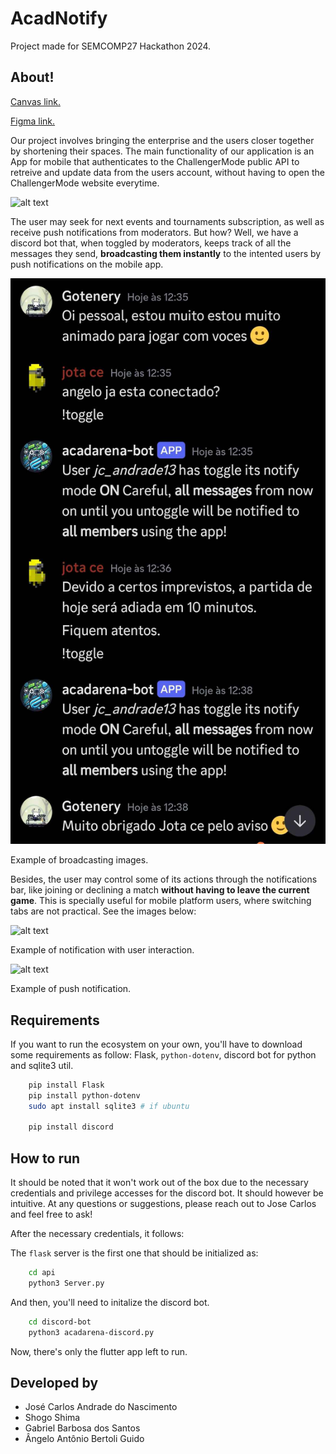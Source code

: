 # AcadNotify

Project made for SEMCOMP27 Hackathon 2024.

## About!

[Canvas link.](https://www.canva.com/design/DAGUH6cS0aM/GHZReRCcdXbaEeLVEMWNFw/edit?utm_content=DAGUH6cS0aM&utm_campaign=designshare&utm_medium=link2&utm_source=sharebutton)

[Figma link.](https://www.figma.com/design/99xcQLm5VJTWJSJzSA51bx/AcadArenaApp?node-id=9-102&node-type=frame&t=toPgQGJVGcnGbEfa-0)

Our project involves bringing the enterprise and the users closer together by shortening their spaces. The main functionality of our application is an App for mobile that authenticates to the ChallengerMode public API to retreive and update data from the users account, without having to open the ChallengerMode website everytime.

![alt text](app/dashboard.gif)

The user may seek for next events and tournaments subscription, as well as receive push notifications from moderators. But how?
Well, we have a discord bot that, when toggled by moderators, keeps track of all the messages they send, **broadcasting them instantly** to the intented users by push notifications on the mobile app.

![alt text](assets/discord.jpg)

Example of broadcasting images.

Besides, the user may control some of its actions through the notifications bar, like joining or declining a match **without having to leave the current game**. This is specially useful for mobile platform users, where switching tabs are not practical. See the images below:

![alt text](app/notification2.gif)

Example of notification with user interaction.

![alt text](app/notification3.gif)

Example of push notification.

## Requirements

If you want to run the ecosystem on your own, you'll have to download some requirements as follow:
Flask, `python-dotenv`, discord bot for python and sqlite3 util.

```bash
    pip install Flask
    pip install python-dotenv
    sudo apt install sqlite3 # if ubuntu

    pip install discord
```

## How to run

It should be noted that it won't work out of the box due to the necessary credentials and privilege accesses for the discord bot. It should however be intuitive. At any questions or suggestions, please reach out to Jose Carlos and feel free to ask!

After the necessary credentials, it follows:

The `flask` server is the first one that should be initialized as:

```bash
    cd api
    python3 Server.py
```

And then, you'll need to initalize the discord bot.

```bash
    cd discord-bot
    python3 acadarena-discord.py
```

Now, there's only the flutter app left to run.

## Developed by

- José Carlos Andrade do Nascimento
- Shogo Shima
- Gabriel Barbosa dos Santos
- Ângelo Antônio Bertoli Guido
